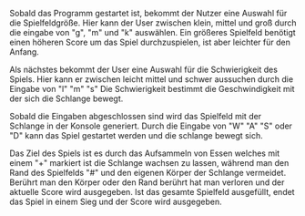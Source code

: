 Sobald das Programm gestartet ist, bekommt der Nutzer eine Auswahl für die Spielfeldgröße.
Hier kann der User zwischen klein, mittel und groß durch die eingabe von "g", "m" und "k" auswählen.
Ein größeres Spielfeld benötigt einen höheren Score um das Spiel durchzuspielen, ist aber leichter für den Anfang.

Als nächstes bekommt der User eine Auswahl für die Schwierigkeit des Spiels.
Hier kann er zwischen leicht mittel und schwer aussuchen durch die Eingabe von "l" "m" "s"
Die Schwierigkeit bestimmt die Geschwindigkeit mit der sich die Schlange bewegt.

Sobald die Eingaben abgeschlossen sind wird das Spielfeld mit der Schlange in der Konsole generiert. 
Durch die Eingabe von "W" "A" "S" oder "D" kann das Spiel gestartet werden und die schlange bewegt sich.

Das Ziel des Spiels ist es durch das Aufsammeln von Essen welches mit einem "+" markiert ist die Schlange wachsen zu lassen, während man den Rand des Spielfelds "#" und den eigenen Körper der Schlange vermeidet. Berührt man den Körper oder den Rand berührt hat man verloren und der aktuelle Score wird ausgegeben.
Ist das gesamte Spielfeld ausgefüllt, endet das Spiel in einem Sieg und der Score wird ausgegeben.